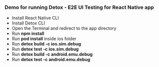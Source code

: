 ### Demo for running Detox - E2E UI Testing for React Native app


- Install React Native CLI
- Install Detox CLI
- Open the Terminal and redirect to the app directory 
- Run **npm install**
- Run **pod install** inside ios folder
- Run **detox build -c ios.sim.debug**
- Run **detox test -c ios.sim.debug**
- Run **detox build -c android.emu.debug**
- Run **detox test -c android.emu.debug**
